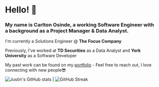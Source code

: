 # Hello! 👋

### My name is Carlton Osinde, a working Software Engineer with a background as a Project Manager & Data Analyst. 
I'm currently a Solutions Engineer @ **The Focus Company**

Previously, I've worked at **TD Securities** as a Data Analyst and **York University** as a Software Developer

My past work can be found on my [portfolio](https://carltonosinde.com/) - Feel free to reach out, I love connecting with new people😎


![Justin's GitHub stats](https://github-readme-stats.vercel.app/api?username=carltonosinde&count_private=true&theme=onedark)   |  ![GitHub Streak](https://github-readme-streak-stats.herokuapp.com/?user=carltonosinde&theme=dark)
